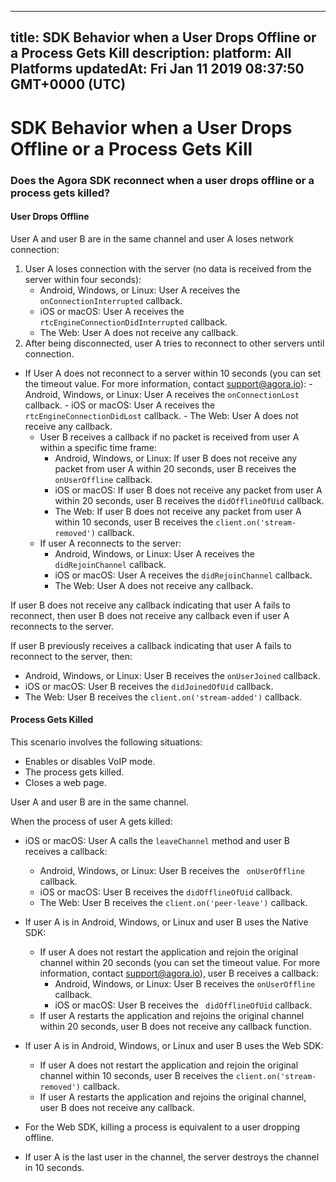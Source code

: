 
---
title: SDK Behavior when a User Drops Offline or a Process Gets Kill
description: 
platform: All Platforms
updatedAt: Fri Jan 11 2019 08:37:50 GMT+0000 (UTC)
---
# SDK Behavior when a User Drops Offline or a Process Gets Kill
### Does the Agora SDK reconnect when a user drops offline or a process gets killed?

#### User Drops Offline

User A and user B are in the same channel and user A loses network connection:

1.  User A loses connection with the server (no data is received from the server within four seconds):
    -   Android, Windows, or Linux: User A receives the `onConnectionInterrupted` callback.
    -   iOS or macOS: User A receives the `rtcEngineConnectionDidInterrupted` callback. 
    -   The Web: User A does not receive any callback. 
2.  After being disconnected, user A tries to reconnect to other servers until connection. 
 - If User A does not reconnect to a server within 10 seconds (you can set the timeout value. For more information, contact [support@agora.io](mailto:support@agora.io)): 
        -   Android, Windows, or Linux: User A receives the `onConnectionLost` callback. 
        -   iOS or macOS: User A receives the `rtcEngineConnectionDidLost` callback. 
        -   The Web: User A does not receive any callback. 
	-   User B receives a callback if no packet is received from user A within a specific time frame: 
        -   Android, Windows, or Linux: If user B does not receive any packet from user A within 20 seconds, user B receives the `onUserOffline` callback. 
        -   iOS or macOS: If user B does not receive any packet from user A within 20 seconds, user B receives the `didOfflineOfUid` callback. 
        -   The Web: If user B does not receive any packet from user A within 10 seconds, user B receives the `client.on('stream-removed')` callback. 
    -   If user A reconnects to the server: 
        -   Android, Windows, or Linux: User A receives the `didRejoinChannel` callback. 
        -  iOS or macOS: User A receives the `didRejoinChannel` callback. 
        -   The Web: User A does not receive any callback. 

If user B does not receive any callback indicating that user A fails to reconnect, then user B does not receive any callback even if user A reconnects to the server.

If user B previously receives a callback indicating that user A fails to reconnect to the server, then: 
-   Android, Windows, or Linux: User B receives the `onUserJoined` callback.  
-   iOS or macOS: User B receives the `didJoinedOfUid` callback. 
-   The Web: User B receives the `client.on('stream-added')` callback. 

#### Process Gets Killed

This scenario involves the following situations: 

- Enables or disables VoIP mode.
- The process gets killed.
- Closes a web page.

User A and user B are in the same channel. 

When the process of user A gets killed: 

-   iOS or macOS: User A calls the `leaveChannel` method and user B receives a callback: 
    -   Android, Windows, or Linux: User B receives the ` onUserOffline` callback. 
    -   iOS or macOS: User B receives the `didOfflineOfUid` callback. 
    -   The Web: User B receives the `client.on('peer-leave')` callback. 

-   If user A is in Android, Windows, or Linux and user B uses the Native SDK:
    -   If user A does not restart the application and rejoin the original channel within 20 seconds (you can set the timeout value. For more information, contact [support@agora.io](mailto:support@agora.io)), user B receives a callback:
        -   Android, Windows, or Linux: User B receives the `onUserOffline` callback. 
        -   iOS or macOS: User B receives the ` didOfflineOfUid` callback. 
    -   If user A restarts the application and rejoins the original channel within 20 seconds, user B does not receive any callback function. 
-  If user A is in Android, Windows, or Linux and user B uses the Web SDK: 
     - If user A does not restart the application and rejoin the original channel within 10 seconds, user B receives the `client.on('stream-removed')` callback. 
     - If user A restarts the application and rejoins the original channel, user B does not receive any callback. 
- For the Web SDK, killing a process is equivalent to a user dropping offline. 
-  If user A is the last user in the channel, the server destroys the channel in 10 seconds. 

